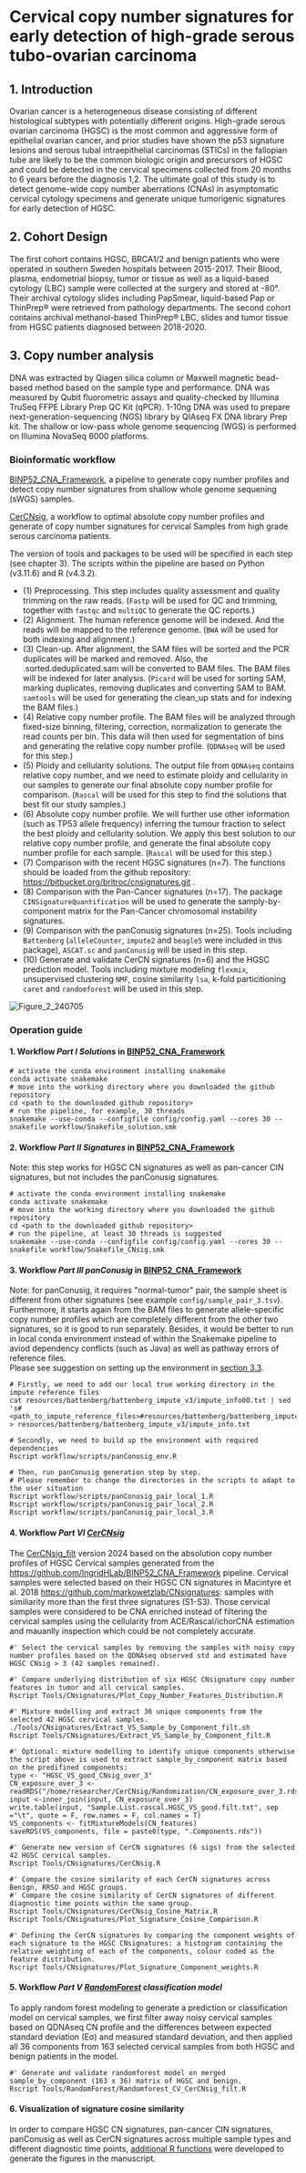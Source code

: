 # Cervical copy number signatures for early detection of high-grade serous tubo-ovarian carcinoma

## 1. Introduction
Ovarian cancer is a heterogeneous disease consisting of different histological subtypes with potentially different origins. High-grade serous ovarian carcinoma (HGSC) is the most common and aggressive form
of epithelial ovarian cancer, and prior studies have shown the p53 signature lesions and serous tubal intraepithelial carcinomas (STICs) in the fallopian tube are likely to be the common biologic origin and
precursors of HGSC and could be detected in the cervical specimens collected from 20 months to 6 years before the diagnosis 1,2. The ultimate goal of this study is to detect genome-wide copy number aberrations (CNAs) in asymptomatic cervical cytology specimens and generate unique tumorigenic signatures for early detection of HGSC.

## 2. Cohort Design
The first cohort contains HGSC, BRCA1/2 and benign patients who were operated in southern Sweden hospitals between 2015-2017. Their Blood, plasma, endometrial biopsy, tumor or tissue as well as a liquid-based cytology (LBC) sample were collected at the surgery and stored at -80°. Their archival cytology slides including PapSmear, liquid-based Pap or ThinPrep® were retrieved from pathology departments. The second cohort contains archival methanol-based ThinPrep® LBC, slides and tumor tissue from HGSC patients diagnosed between 2018-2020.

## 3. Copy number analysis
DNA was extracted by Qiagen silica column or Maxwell magnetic bead-based method based on the sample type and performance. DNA was measured by Qubit fluorometric assays and quality-checked by Illumina TruSeq FFPE Library Prep QC Kit (qPCR). 1-10ng DNA was used to prepare next-generation-sequencing (NGS) library by QIAseq FX DNA library Prep kit. The shallow or low-pass whole genome sequencing (WGS) is performed on Illumina NovaSeq 6000 platforms.


### Bioinformatic workflow
[BINP52_CNA_Framework](https://github.com/IngridHLab/BINP52_CNA_Framework), a pipeline to generate copy number profiles and detect copy number signatures from shallow whole genome sequening (sWGS) samples.

[CerCNsig](https://github.com/IngridHLab/CerCNsig), a workflow to optimal absolute copy number profiles and generate of copy number signatures for cervical Samples from high grade serous carcinoma patients.

The version of tools and packages to be used will be specified in each step (see chapter 3). The scripts within the pipeline are based on Python (v3.11.6) and R (v4.3.2).
- (1) Preprocessing. This step includes quality assessment and quality trimming on the raw reads. (`Fastp` will be used for QC and trimming, together with `fastqc` and `multiQC` to generate the QC reports.)
- (2) Alignment. The human reference genome will be indexed. And the reads will be mapped to the reference genome. (`BWA` will be used for both indexing and alignment.)
- (3) Clean-up. After alignment, the SAM files will be sorted and the PCR duplicates will be marked and removed. Also, the .sorted.deduplicated.sam will be converted to BAM files. The BAM files will be indexed for later analysis. (`Picard` will be used for sorting SAM, marking duplicates, removing duplicates and converting SAM to BAM. `samtools` will be used for generating the clean_up stats and for indexing the BAM files.)
- (4) Relative copy number profile. The BAM files will be analyzed through fixed-size binning, filtering, correction, normalization to generate the read counts per bin. This data will then used for segmentation of bins and generating the relative copy number profile. (`QDNAseq` will be used for this step.)
- (5) Ploidy and cellularity solutions. The output file from `QDNAseq` contains relative copy number, and we need to estimate ploidy and cellularity in our samples to generate our final absolute copy number profile for comparison. (`Rascal` will be used for this step to find the solutions that best fit our study samples.)
- (6) Absolute copy number profile. We will further use other information (such as TP53 allele frequency) inferring the tumour fraction to select the best ploidy and cellularity solution. We apply this best solution to our relative copy number profile, and generate the final absolute copy number profile for each sample. (`Rascal` will be used for this step.)
- (7) Comparison with the recent HGSC signatures (n=7). The functions should be loaded from the github repository: https://bitbucket.org/britroc/cnsignatures.git .
- (8) Comparison with the Pan-Cancer signatures (n=17). The package `CINSignatureQuantification` will be used to generate the samply-by-component matrix for the Pan-Cancer chromosomal instability signatures.
- (9) Comparison with the panConusig signatures (n=25). Tools including `Battenberg` (`alleleCounter`, `impute2` and `beagle5` were included in this package), `ASCAT.sc` and `panConusig` will be used in this step.  
- (10) Generate and validate CerCN signatures (n=6) and the HGSC prediction model. Tools including mixture modeling `flexmix`, unsupervised clustering `NMF`, cosine similarity `lsa`, k-fold particitioning `caret` and `randomforest` will be used in this step.

![Figure_2_240705](https://github.com/NyKepler/CerCNsig/assets/111468388/28e80dea-300a-476a-bb3b-7b96a26514aa)

### Operation guide

#### 1. Workflow *Part I Solutions* in [BINP52_CNA_Framework](https://github.com/IngridHLab/BINP52_CNA_Framework/tree/main/workflow)
```
# activate the conda environment installing snakemake
conda activate snakemake
# move into the working directory where you downloaded the github repository
cd <path to the downloaded github repository>
# run the pipeline, for example, 30 threads
snakemake --use-conda --configfile config/config.yaml --cores 30 --snakefile workflow/Snakefile_solution.smk
```
#### 2. Workflow *Part II Signatures* in [BINP52_CNA_Framework](https://github.com/IngridHLab/BINP52_CNA_Framework/tree/main/workflow)
Note: this step works for HGSC CN signatures as well as pan-cancer CIN signatures, but not includes the panConusig signatures.
```
# activate the conda environment installing snakemake
conda activate snakemake
# move into the working directory where you downloaded the github repository
cd <path to the downloaded github repository>
# run the pipeline, at least 30 threads is suggested
snakemake --use-conda --configfile config/config.yaml --cores 30 --snakefile workflow/Snakefile_CNsig.smk
```
#### 3. Workflow *Part III panConusig* in [BINP52_CNA_Framework](https://github.com/IngridHLab/BINP52_CNA_Framework/tree/main/workflow)
Note: for panConusig, it requires "normal-tumor" pair, the sample sheet is different from other signatures (see example `config/sample_pair_3.tsv`). Furthermore, it starts again from the BAM files to generate allele-specific copy number profiles which are completely different from the other two signatures, so it is good to run separately. Besides, it would be better to run in local conda environment instead of within the Snakemake pipeline to aviod dependency conflicts (such as Java) as well as pathway errors of reference files.  
Please see suggestion on setting up the environment in [section 3.3](https://github.com/IngridHLab/BINP52_CNA_Framework/blob/main/README.md).
```
# Firstly, we need to add our local true working directory in the impute reference files
cat resources/battenberg/battenberg_impute_v3/impute_info00.txt | sed 's#<path_to_impute_reference_files>#resources/battenberg/battenberg_impute_v3#g' > resources/battenberg/battenberg_impute_v3/impute_info.txt

# Secondly, we need to build up the environment with required dependencies
Rscript workflow/scripts/panConusig_env.R

# Then, run panConusig generation step by step.
# Please remember to change the directories in the scripts to adapt to the user situation
Rscript workflow/scripts/panConusig_pair_local_1.R
Rscript workflow/scripts/panConusig_pair_local_2.R
Rscript workflow/scripts/panConusig_pair_local_3.R
```
#### 4. Workflow *Part VI [CerCNsig](https://github.com/IngridHLab/CerCNsig/tree/main/Tools/CNsignatures)* 
The [CerCNsig_filt](https://github.com/NyKepler/CerCNsig/tree/main/Tools/CNsignatures) version 2024 based on the absolution copy number profiles of HGSC Cervical samples generated from the https://github.com/IngridHLab/BINP52_CNA_Framework pipeline. Cervical samples were selected based on their HGSC CN signatures in Macintyre et al. 2018 https://github.com/markowetzlab/CNsignatures: samples with similiarity more than the first three signatures (S1-S3). Those cervical samples were considered to be CNA enriched instead of filtering the cervical samples using the cellularity from ACE/Rascal/ichorCNA estimation and mauanlly inspection which could be not completely accurate.

```
#' Select the cervical samples by removing the samples with noisy copy number profiles based on the QDNAseq observed std and estimated have HGSC CNsig > 3 (42 samples remained).

#' Compare underlying distribution of six HGSC CNsignature copy number features in tumor and all cervical samples.
Rscript Tools/CNsignatures/Plot_Copy_Number_Features_Distribution.R

#' Mixture modelling and extract 36 unique components from the selected 42 HGSC cervical samples.
./Tools/CNsignatures/Extract_VS_Sample_by_Component_filt.sh
Rscript Tools/CNsignatures/Extract_VS_Sample_by_Component_filt.R

#' Optional: mixture modelling to identify unique components otherwise the script above is used to extract sample_by_component matrix based on the predifined components:
type <- "HGSC_VS_good_CNsig_over_3"
CN_exposure_over_3 <- readRDS("/home/researcher/CerCNsig/Randomization/CN_exposure_over_3.rds")
input <-inner_join(input, CN_exposure_over_3)
write.table(input, "Sample.List.rascal.HGSC_VS_good.filt.txt", sep ="\t", quote = F, row.names = F, col.names = T)
VS_components <- fitMixtureModels(CN_features)
saveRDS(VS_components, file = paste0(type, ".Components.rds"))

#' Generate new version of CerCN signatures (6 sigs) from the selected 42 HGSC cervical samples.
Rscript Tools/CNsignatures/CerCNsig.R

#' Compare the cosine similarity of each CerCN signatures across Benign, RRSO and HGSC groups.
#' Compare the cosine similarity of CerCN signatures of different diagnostic time points within the same group.
Rscript Tools/CNsignatures/CerCNsig_Cosine_Matrix.R
Rscript Tools/CNsignatures/Plot_Signature_Cosine_Comparison.R

#' Defining the CerCN signatures by comparing the component weights of each signature to the HGSC CNsignatures: a histogram containing the relative weighting of each of the components, colour coded as the feature distribution.
Rscript Tools/CNsignatures/Plot_Signature_Component_weights.R
```
#### 5. Workflow *Part V [RandomForest](https://github.com/IngridHLab/CerCNsig/tree/main/Tools/RandomForest) classification model*
To apply random forest modeling to generate a prediction or classification model on cervical samples, we first filter away noisy cervical samples based on QDNAseq CN profile and the differences between expected standard deviation (Eσ) and measured standard deviation, and then applied all 36 components from 163 selected cervical samples from both HGSC and benign patients in the model.

```{bash randomforest k-fold validation}
#' Generate and validate randomforest model on merged sample_by_component (163 x 36) matrix of HGSC and benign.
Rscript Tools/RandomForest/Randomforest_CV_CerCNsig_filt.R
```
#### 6. Visualization of signature cosine similarity
In order to compare HGSC CN signatures, pan-cancer CIN signatures, panConusig as well as CerCN signatures across multiple sample types and different diagnostic time points, [additional R functions](https://github.com/IngridHLab/CerCNsig/tree/main/Tools/BINP52_CNA) were developed to generate the figures in the manuscript. 
